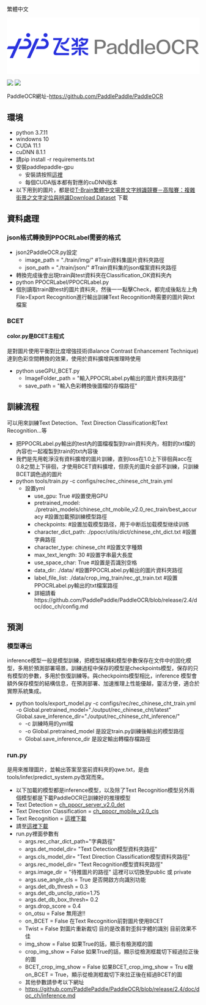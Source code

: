 繁體中文

<p align="center">
 <img src="./doc/PaddleOCR_log.png" align="middle" width = "600"/>
<p align="center">

<p align="left">
	<a href=""><img src="https://img.shields.io/badge/python-3.7+-aff.svg"></a>
	<a href=""><img src="https://img.shields.io/badge/os-win-pink.svg"></a>
</p>

PaddleOCR網址-https://github.com/PaddlePaddle/PaddleOCR
## 環境
  - python 3.7.11
  - windowns 10
  - CUDA 11.1
  - cuDNN 8.1.1
  - 請pip install -r requirements.txt
  - 安裝paddlepaddle-gpu
    - 安裝請按照[這裡](https://www.paddlepaddle.org.cn/install/quick?docurl=/documentation/docs/zh/install/pip/windows-pip.html)
	- 每個CUDA版本都有對應的cuDNN版本
  - 以下用到的圖片，都是從[T-Brain繁體中文場景文字辨識競賽－高階賽：複雜街景之文字定位與辨識Download Dataset](https://tbrain.trendmicro.com.tw/Competitions/Details/19) 下載

## 資料處理
### json格式轉換到PPOCRLabel需要的格式
  - json2PaddleOCR.py設定
     - image_path = "./train/img/" #Train資料集圖片資料夾路徑
	 - json_path = "./train/json/" #Train資料集的json檔案資料夾路徑
  - 轉換完成後會出現train與test資料夾在Classification_OK資料夾內
  - python PPOCRLabel/PPOCRLabel.py
  - 個別讀取train跟test的圖片資料夾，然後一一點擊Check，都完成後點左上角File>Export Recognition進行輸出訓練Text Recognition時需要的圖片與txt檔案

### BCET
#### color.py是BCET主程式
是對圖片使用平衡對比度增強技術(Balance Contrast Enhancement Technique)達到色彩空間轉換的效果，使用於資料擴增與推理時使用
  - python useGPU_BCET.py
     - ImageFolder_path = "輸入PPOCRLabel.py輸出的圖片資料夾路徑"
	 - save_path = "輸入色彩轉換後圖檔的存檔路徑"

## 訓練流程
可以用來訓練Text Detection、Text Direction Classification和Text Recognition...等
  - 把PPOCRLabel.py輸出的test內的圖檔複製到train資料夾內，相對的txt檔的內容也一起複製到train的txt內容後
  - 我們是先用乾淨沒有資料擴增的圖片訓練，直到loss在1.0上下徘徊與acc在0.8之間上下徘徊，才使用BCET資料擴增，但原先的圖片全部不訓練，只訓練BCET調色過的圖片
  - python tools/train.py -c configs/rec/rec_chinese_cht_train.yml
     - 設置yml
        - use_gpu: True #設置使用GPU
        - pretrained_model: ./pretrain_models/chinese_cht_mobile_v2.0_rec_train/best_accuracy #設置加載預訓練模型路徑
        - checkpoints: #設置加载模型路径，用于中断后加载模型继续训练
        - character_dict_path: ./ppocr/utils/dict/chinese_cht_dict.txt #設置字典路徑
        - character_type: chinese_cht #設置文字種類
        - max_text_length: 30 #設置字串最大長度
        - use_space_char: True #設置是否識別空格
        - data_dir: ./data/ #設置PPOCRLabel.py輸出的圖片資料夾路徑
        - label_file_list: ./data/crop_img_train/rec_gt_train.txt #設置PPOCRLabel.py輸出的txt檔案路徑
        - 詳細請看https://github.com/PaddlePaddle/PaddleOCR/blob/release/2.4/doc/doc_ch/config.md

## 預測
### 模型導出
inference模型一般是模型訓練，把模型結構和模型參數保存在文件中的固化模型，多用於預測部署場景。訓練過程中保存的模型是checkpoints模型，保存的只有模型的參數，多用於恢復訓練等。與checkpoints模型相比，inference 模型會額外保存模型的結構信息，在預測部署、加速推理上性能優越，靈活方便，適合於實際系統集成。
  - python tools/export_model.py -c configs/rec/rec_chinese_cht_train.yml -o Global.pretrained_model="./output/rec_chinese_cht/latest" Global.save_inference_dir="./output/rec_chinese_cht_inference/"
     - -c 訓練時用的yml檔
     - -o Global.pretrained_model 是設定train.py訓練後輸出的模型路徑
     - Global.save_inference_dir 是設定輸出轉檔存檔路徑

### run.py
是用來推理圖片，並輸出答案至當前資料夾的qwe.txt，是由tools/infer/predict_system.py改寫而來。
  - 以下加載的模型都是inference模型，以及除了Text Recognition模型另外兩個模型都是下載PaddleOCR已訓練好的推理模型
  - Text Detection = [ch_ppocr_server_v2.0_det](https://paddleocr.bj.bcebos.com/dygraph_v2.0/ch/ch_ppocr_server_v2.0_det_infer.tar)
  - Text Direction Classification = [ch_ppocr_mobile_v2.0_cls](https://paddleocr.bj.bcebos.com/dygraph_v2.0/ch/ch_ppocr_mobile_v2.0_cls_infer.tar)
  - Text Recognition = [這裡下載](https://drive.google.com/drive/folders/1ngGfGvssxn1a2Yzda4T8taoxZuwheKJD?usp=sharing)
  - 請至[這裡下載](https://github.com/PaddlePaddle/PaddleOCR/blob/release/2.4/doc/doc_en/models_list_en.md)
  - run.py裡面參數有
     - args.rec_char_dict_path="字典路徑"
     - args.det_model_dir= "Text Detection模型資料夾路徑"
     - args.cls_model_dir= "Text Direction Classification模型資料夾路徑"
     - args.rec_model_dir= "Text Recognition模型資料夾路徑"
     - args.image_dir = "待推圖片的路徑" 這裡可以切換至public 或 private
     - args.use_angle_cls = True 是否開啟方向識別功能
     - args.det_db_thresh = 0.3
     - args.det_db_unclip_ratio=1.75
     - args.det_db_box_thresh= 0.2
     - args.drop_score = 0.4
     - on_otsu = False 無用途!!
     - on_BCET = False 在Text Recognition前對圖片使用BCET
     - Twist = False 對圖片重新裁切 目的是改善對歪斜字體的識別 目前效果不佳
	 - img_show = False 如果True的話，顯示有檢測框的圖
	 - crop_img_show = False 如果True的話，顯示從檢測框裁切下經過拉正後的圖
	 - BCET_crop_img_show = False 如果BCET_crop_img_show = Tru e跟 on_BCET = True，顯示從檢測框裁切下來拉正後在經過BCET的圖
     - 其他參數請參考以下網址
     - https://github.com/PaddlePaddle/PaddleOCR/blob/release/2.4/doc/doc_ch/inference.md
